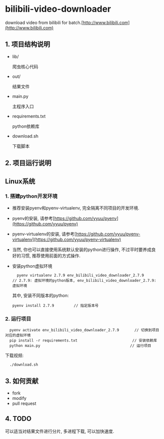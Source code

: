 # bilibili-video-downloader
download video from bilibili for batch.[http://www.bilibili.com](http://www.bilibili.com)

## 1. 项目结构说明
- lib/

	爬虫核心代码
- out/

	结果文件
- main.py

	主程序入口
- requirements.txt

	python依赖库

- download.sh

	下载脚本

## 2. 项目运行说明
## Linux系统
### 1. 搭建python开发环境
- 推荐安装pyenv和pyenv-virtualenv, 完全隔离不同项目的开发环境.
- pyenv的安装, 请参考[https://github.com/yyuu/pyenv](https://github.com/yyuu/pyenv)
- pyenv-virtualenv的安装, 请参考[https://github.com/yyuu/pyenv-virtualenv](https://github.com/yyuu/pyenv-virtualenv)
- 当然, 你也可以直接使用系统默认安装的python进行操作, 不过平时要养成良好的习惯, 推荐使用前面的方式操作.
- 安装python虚拟环境

  		pyenv virtualenv 2.7.9 env_bilibili_video_downloader_2.7.9        // 2.7.9: 虚拟环境的python版本, env_bilibili_video_downloader_2.7.9: 虚拟环境

  其中, 安装不同版本的python:

	  pyenv install 2.7.9         // 指定版本号

### 2. 运行项目

      pyenv activate env_bilibili_video_downloader_2.7.9       // 切换到项目对应的虚拟环境
      pip install -r requirements.txt                 		  // 安装依赖库
      python main.py                                         // 运行项目

  下载视频:

	  ./download.sh

## 3. 如何贡献
- fork
- modify
- pull request

## 4. TODO
可以适当对结果文件进行分片, 多进程下载, 可以加快速度.

